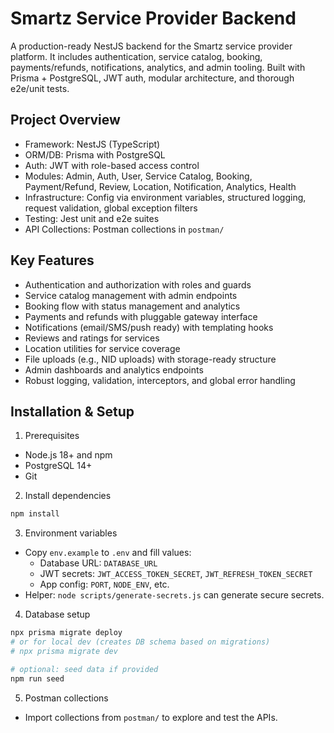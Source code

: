 # Smartz Service Provider Backend

A production-ready NestJS backend for the Smartz service provider platform. It includes authentication, service catalog, booking, payments/refunds, notifications, analytics, and admin tooling. Built with Prisma + PostgreSQL, JWT auth, modular architecture, and thorough e2e/unit tests.

## Project Overview

- Framework: NestJS (TypeScript)
- ORM/DB: Prisma with PostgreSQL
- Auth: JWT with role-based access control
- Modules: Admin, Auth, User, Service Catalog, Booking, Payment/Refund, Review, Location, Notification, Analytics, Health
- Infrastructure: Config via environment variables, structured logging, request validation, global exception filters
- Testing: Jest unit and e2e suites
- API Collections: Postman collections in `postman/`

## Key Features

- Authentication and authorization with roles and guards
- Service catalog management with admin endpoints
- Booking flow with status management and analytics
- Payments and refunds with pluggable gateway interface
- Notifications (email/SMS/push ready) with templating hooks
- Reviews and ratings for services
- Location utilities for service coverage
- File uploads (e.g., NID uploads) with storage-ready structure
- Admin dashboards and analytics endpoints
- Robust logging, validation, interceptors, and global error handling

## Installation & Setup

1. Prerequisites

- Node.js 18+ and npm
- PostgreSQL 14+
- Git

2. Install dependencies

```bash
npm install
```

3. Environment variables

- Copy `env.example` to `.env` and fill values:
  - Database URL: `DATABASE_URL`
  - JWT secrets: `JWT_ACCESS_TOKEN_SECRET`, `JWT_REFRESH_TOKEN_SECRET`
  - App config: `PORT`, `NODE_ENV`, etc.
- Helper: `node scripts/generate-secrets.js` can generate secure secrets.

4. Database setup

```bash
npx prisma migrate deploy
# or for local dev (creates DB schema based on migrations)
# npx prisma migrate dev

# optional: seed data if provided
npm run seed
```

5. Postman collections

- Import collections from `postman/` to explore and test the APIs.
